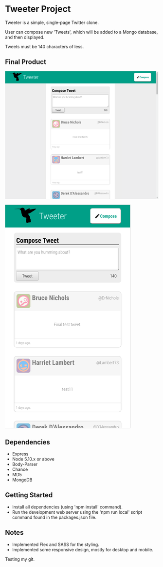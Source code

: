 # Tweeter Project

Tweeter is a simple, single-page Twitter clone.

User can compose new 'Tweets', which will be added to a Mongo database, and then displayed.

Tweets must be 140 characters of less.


## Final Product

![Screenshot of Desktop Version](https://github.com/MaxHuw/tweeter/blob/master/images/desktop.png)

![Screenshot of Mobile responsive design.](https://github.com/MaxHuw/tweeter/blob/master/images/mobile.png)

## Dependencies

- Express
- Node 5.10.x or above
- Body-Parser
- Chance
- MD5
- MongoDB

## Getting Started

* Install all dependencies (using 'npm install' command).
* Run the development web server using the 'npm run local' script command found in the packages.json file.

## Notes

* Implemented Flex and SASS for the styling.
* Implemented some responsive design, mostly for desktop and mobile.


Testing my git.